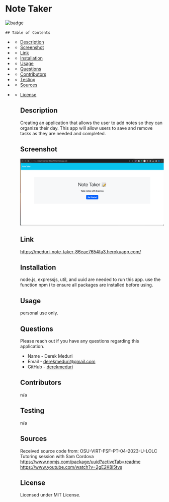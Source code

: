 # Note Taker

![badge](https://img.shields.io/badge/license-MIT-brightgreen.svg)

    ## Table of Contents

- - [Description](#Description)

- - [Screenshot](#screenshot)

- - [Link](#link)

- - [Installation](#Installation)

- - [Usage](#Usage)

- - [Questions](#Questions)

- - [Contributors](#Contributors)

- - [Testing](#Testing)

- - [Sources](#sources)

- - [License](#License)

    ## Description

    Creating an application that allows the user to add notes so they can organize their day. This app will allow users to save and remove tasks as they are needed and completed.

    ## Screenshot

    ![Note Taker](./public/assets/images/%20notetaker.png)

    ## Link

    https://meduri-note-taker-86eae7654fa3.herokuapp.com/

    ## Installation

    node.js, expressjs, util, and uuid are needed to run this app. use the function npm i to ensure all packages are installed before using.

    ## Usage

    personal use only.

    ## Questions

    Please reach out if you have any questions regarding this application.

    - Name - Derek Meduri
    - Email - derekmeduri@gmail.com
    - GitHub - [derekmeduri](https://github.com/derekmeduri/)

    ## Contributors

    n/a

    ## Testing

    n/a

    ## Sources

    Received source code from: OSU-VIRT-FSF-PT-04-2023-U-LOLC
    Tutoring session with Sam Cordova
    https://www.npmjs.com/package/uuid?activeTab=readme
    https://www.youtube.com/watch?v=2gE2K8i5tvs

    ## License

    Licensed under MIT License.
